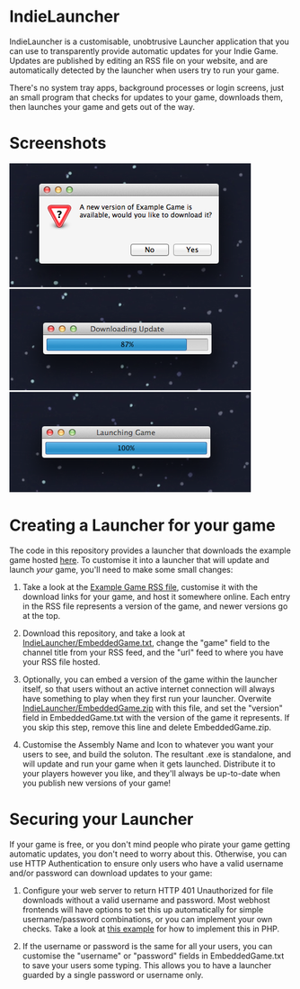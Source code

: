 IndieLauncher
=============

IndieLauncher is a customisable, unobtrusive Launcher application that you can use to transparently provide automatic updates for your Indie Game. Updates are published by editing an RSS file on your website, and are automatically detected by the launcher when users try to run your game.

There's no system tray apps, background processes or login screens, just an small program that checks for updates to your game, downloads them, then launches your game and gets out of the way.

Screenshots
===========

![Screenshot 1](Screenshots/Screenshot1.png)
![Screenshot 2](Screenshots/Screenshot2.png)
![Screenshot 3](Screenshots/Screenshot3.png)

Creating a Launcher for your game
=================================

The code in this repository provides a launcher that downloads the example game hosted [here](https://github.com/dan200/IndieLauncherExampleGame). To customise it into a launcher that will update and launch *your* game, you'll need to make some small changes:

1. Take a look at the [Example Game RSS file](https://github.com/dan200/IndieLauncherExampleGame/blob/master/ExampleGame.xml), customise it with the download links for your game, and host it somewhere online. Each entry in the RSS file represents a version of the game, and newer versions go at the top.

2. Download this repository, and take a look at [IndieLauncher/EmbeddedGame.txt](https://github.com/dan200/IndieLauncher/blob/master/IndieLauncher/EmbeddedGame.txt), change the "game" field to the channel title from your RSS feed, and the "url" feed to where you have your RSS file hosted.

3. Optionally, you can embed a version of the game within the launcher itself, so that users without an active internet connection will always have something to play when they first run your launcher. Overwite [IndieLauncher/EmbeddedGame.zip](https://github.com/dan200/IndieLauncher/blob/master/IndieLauncher/EmbeddedGame.zip) with this file, and set the "version" field in EmbeddedGame.txt with the version of the game it represents. If you skip this step, remove this line and delete EmbeddedGame.zip.

4. Customise the Assembly Name and Icon to whatever you want your users to see, and build the soluton. The resultant .exe is standalone, and will update and run your game when it gets launched. Distribute it to your players however you like, and they'll always be up-to-date when you publish new versions of your game!

Securing your Launcher
======================

If your game is free, or you don't mind people who pirate your game getting automatic updates, you don't need to worry about this. Otherwise, you can use HTTP Authentication to ensure only users who have a valid username and/or password can download updates to your game:

1) Configure your web server to return HTTP 401 Unauthorized for file downloads without a valid username and password. Most webhost frontends will have options to set this up automatically for simple username/password combinations, or you can implement your own checks. Take a look at [this example](https://github.com/dan200/IndieLauncherExampleGame/tree/master/SecureExample) for how to implement this in PHP.

2) If the username or password is the same for all your users, you can customise the "username" or "password" fields in EmbeddedGame.txt to save your users some typing. This allows you to have a launcher guarded by a single password or username only.
